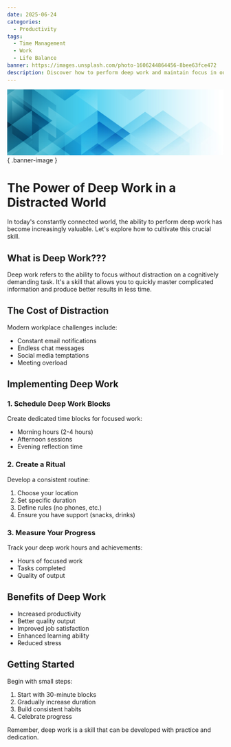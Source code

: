 ```yaml
---
date: 2025-06-24
categories:
  - Productivity
tags:
  - Time Management
  - Work
  - Life Balance
banner: https://images.unsplash.com/photo-1606244864456-8bee63fce472
description: Discover how to perform deep work and maintain focus in our increasingly distracted world.
---
```


![Banner Image](../../assets/images/banners/polygonal19.jpg){ .banner-image }

# The Power of Deep Work in a Distracted World

In today's constantly connected world, the ability to perform deep work has become increasingly valuable. Let's explore how to cultivate this crucial skill.

<!-- more -->

## What is Deep Work???

Deep work refers to the ability to focus without distraction on a cognitively demanding task. It's a skill that allows you to quickly master complicated information and produce better results in less time.

## The Cost of Distraction

Modern workplace challenges include:

- Constant email notifications
- Endless chat messages
- Social media temptations
- Meeting overload

## Implementing Deep Work

### 1. Schedule Deep Work Blocks

Create dedicated time blocks for focused work:

- Morning hours (2-4 hours)
- Afternoon sessions
- Evening reflection time

### 2. Create a Ritual

Develop a consistent routine:

1. Choose your location
2. Set specific duration
3. Define rules (no phones, etc.)
4. Ensure you have support (snacks, drinks)

### 3. Measure Your Progress

Track your deep work hours and achievements:

- Hours of focused work
- Tasks completed
- Quality of output

## Benefits of Deep Work

- Increased productivity
- Better quality output
- Improved job satisfaction
- Enhanced learning ability
- Reduced stress

## Getting Started

Begin with small steps:
1. Start with 30-minute blocks
2. Gradually increase duration
3. Build consistent habits
4. Celebrate progress

Remember, deep work is a skill that can be developed with practice and dedication.
